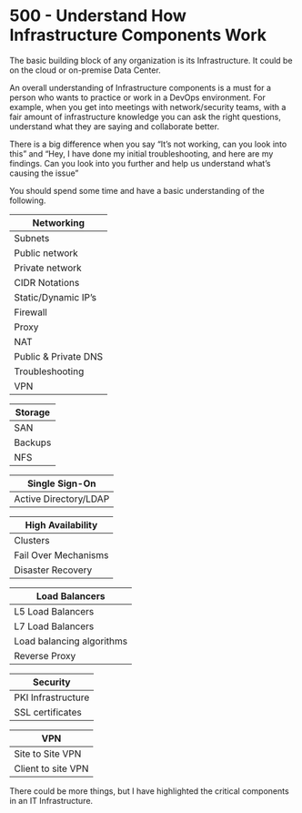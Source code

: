 # 500 - Understand How Infrastructure Components Work

The basic building block of any organization is its Infrastructure. It could be on the cloud or on-premise Data Center.

An overall understanding of Infrastructure components is a must for a person who wants to practice or work in a DevOps environment. For example, when you get into meetings with network/security teams, with a fair amount of infrastructure knowledge you can ask the right questions, understand what they are saying and collaborate better.

There is a big difference when you say “It’s not working, can you look into this” and “Hey, I have done my initial troubleshooting, and here are my findings. Can you look into you further and help us understand what’s causing the issue”

You should spend some time and have a basic understanding of the following.

| Networking |
| --- |
| Subnets |
| Public network |
| Private network |
| CIDR Notations |
| Static/Dynamic IP’s |
| Firewall |
| Proxy |
| NAT |
| Public & Private DNS |
| Troubleshooting |
| VPN |

| Storage |
| --- |
| SAN |
| Backups |
| NFS |

| Single Sign-On |
| --- |
| Active Directory/LDAP |

| High Availability |
| --- |
| Clusters |
| Fail Over Mechanisms |
| Disaster Recovery |

| Load Balancers |
| --- |
| L5 Load Balancers |
| L7 Load Balancers |
| Load balancing algorithms |
| Reverse Proxy |

| Security |
| --- |
| PKI Infrastructure |
| SSL certificates |

| VPN |
| --- |
| Site to Site VPN |
| Client to site VPN |

There could be more things, but I have highlighted the critical components in an IT Infrastructure.

